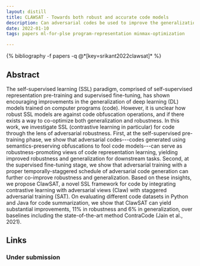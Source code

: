 ```yaml
---
layout: distill
title: CLAWSAT - Towards both robust and accurate code models
description: Can adversarial codes be used to improve the generalization and robustness of pre-trained code models? Yes.
date: 2022-01-10
tags: papers ml-for-plse program-representation minmax-optimization

---
```

<div class="publications">
    {% bibliography -f papers -q @*[key=srikant2022clawsat]* %}
</div>

## Abstract 
The self-supervised learning (SSL) paradigm, comprised of self-supervised representation pre-training and supervised fine-tuning, has shown encouraging improvements in the generalization of deep learning (DL) models trained on computer programs (code).
However, it is unclear how robust SSL models are against code obfuscation operations, and if there exists a way to co-optimize both generalization and robustness.
In this work, we investigate SSL (contrastive learning in particular) for code through the lens of adversarial robustness. 
First, at the self-supervised pre-training phase, we show that adversarial codes---codes generated using semantics-preserving obfuscations to fool code models---can serve as robustness-promoting views of code representation learning, yielding improved robustness and generalization for downstream tasks. 
Second, at the supervised fine-tuning stage, we show that 
adversarial training with a proper temporally-staggered schedule of adversarial code generation can further co-improve robustness and generalization.
Based on these insights, we propose ClawSAT, a novel SSL framework for code by integrating contrastive learning with adversarial  views (Claw) with staggered adversarial training (SAT).
On evaluating different code datasets in Python and Java for code summarization, we show that ClawSAT can yield substantial improvements, 11% in robustness and 6% in generalization, over baselines including the state-of-the-art method ContraCode (Jain et al., 2021).

## Links
### Under submission

